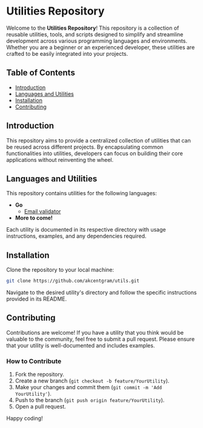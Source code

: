 # Utilities Repository

Welcome to the **Utilities Repository**! This repository is a collection of reusable utilities, tools, and scripts designed to simplify and streamline development across various programming languages and environments. Whether you are a beginner or an experienced developer, these utilities are crafted to be easily integrated into your projects.

## Table of Contents

- [Introduction](#introduction)
- [Languages and Utilities](#languages-and-utilities)
- [Installation](#installation)
- [Contributing](#contributing)

## Introduction

This repository aims to provide a centralized collection of utilities that can be reused across different projects. By encapsulating common functionalities into utilities, developers can focus on building their core applications without reinventing the wheel.

## Languages and Utilities

This repository contains utilities for the following languages:

- **Go**
  - [Email validator](https://github.com/akcentgram/utils/blob/main/Go/validators/email.go)
- **More to come!**

Each utility is documented in its respective directory with usage instructions, examples, and any dependencies required.

## Installation

Clone the repository to your local machine:

```bash
git clone https://github.com/akcentgram/utils.git
```

Navigate to the desired utility's directory and follow the specific instructions provided in its README.


## Contributing

Contributions are welcome! If you have a utility that you think would be valuable to the community, feel free to submit a pull request. Please ensure that your utility is well-documented and includes examples.

### How to Contribute

1. Fork the repository.
2. Create a new branch (`git checkout -b feature/YourUtility`).
3. Make your changes and commit them (`git commit -m 'Add YourUtility'`).
4. Push to the branch (`git push origin feature/YourUtility`).
5. Open a pull request.



Happy coding!

